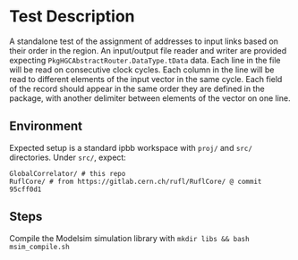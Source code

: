 # Test Description
A standalone test of the assignment of addresses to input links based on their order in the region.
An input/output file reader and writer are provided expecting `PkgHGCAbstractRouter.DataType.tData` data.
Each line in the file will be read on consecutive clock cycles.
Each column in the line will be read to different elements of the input vector in the same cycle.
Each field of the record should appear in the same order they are defined in the package, with another delimiter between elements of the vector on one line.

## Environment
Expected setup is a standard ipbb workspace with `proj/` and `src/` directories.
Under `src/`, expect:
```
GlobalCorrelator/ # this repo
RuflCore/ # from https://gitlab.cern.ch/rufl/RuflCore/ @ commit 95cff0d1
```

## Steps
Compile the Modelsim simulation library with `mkdir libs && bash msim_compile.sh`
